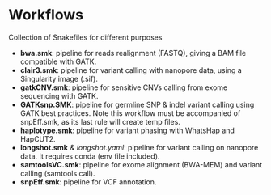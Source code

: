 # Workflows

Collection of Snakefiles for different purposes

- **bwa.smk**: pipeline for reads realignment (FASTQ), giving a BAM file compatible with GATK.
- **clair3.smk**: pipeline for variant calling with nanopore data, using a Singularity image (.sif).
- **gatkCNV.smk**: pipeline for sensitive CNVs calling from exome sequencing with GATK.
- **GATKsnp.SMK**: pipeline for germline SNP & indel variant calling using GATK best practices. Note this workflow must be accompanied of snpEff.smk, as its last rule will create temp files.
- **haplotype.smk**: pipeline for variant phasing with WhatsHap and HapCUT2.
- **longshot.smk** *& longshot.yaml*: pipeline for variant calling on nanopore data. It requires conda (env file included).
- **samtoolsVC.smk**: pipeline for exome alignment (BWA-MEM) and variant calling (samtools call).
- **snpEff.smk**: pipeline for VCF annotation.
